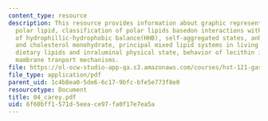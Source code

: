 ```yaml
---
content_type: resource
description: This resource provides information about graphic representations of a
  polar lipid, classification of polar lipids basedon interactions with H2O, concept
  of hydrophillic-hydrophobic balance(HHB), self-aggregated states, anhydrous cholesterol
  and cholesterol monohydrate, principal mixed lipid systems in living organisms,
  dietary lipids and inraluminal physical state, behavior of lecithin in water, and
  mambrane tranport mechanisms.
file: https://ol-ocw-studio-app-qa.s3.amazonaws.com/courses/hst-121-gastroenterology-fall-2005/6f60bff1571d5eeace97fa0f17e7ea5a_04_carey.pdf
file_type: application/pdf
parent_uid: 1c4b8ea0-5de6-6c17-9bfc-bfe5e773f8e0
resourcetype: Document
title: 04_carey.pdf
uid: 6f60bff1-571d-5eea-ce97-fa0f17e7ea5a
---
```

